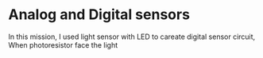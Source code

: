 # Analog and Digital sensors

In this mission, I used light sensor with LED to careate digital sensor circuit, When photoresistor face the light
